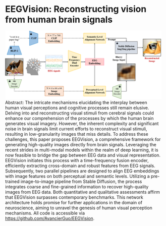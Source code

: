 EEGVision: Reconstructing vision from human brain signals
===
![images](https://github.com/AvancierGuo/EEGVision/blob/main/image/Figure1.png)
Abstract: The intricate mechanisms elucidating the interplay between human visual
perceptions and cognitive processes still remain elusive. Delving into and
reconstructing visual stimuli from cerebral signals could enhance our comprehension
of the processes by which the human brain generates visual imagery. However, the
inherent complexity and significant noise in brain signals limit current efforts to
reconstruct visual stimuli, resulting in low-granularity images that miss details. To
address these challenges, this paper proposes EEGVision, a comprehensive framework
for generating high-quality images directly from brain signals. Leveraging the recent
strides in multi-modal models within the realm of deep learning, it is now feasible to
bridge the gap between EEG data and visual representation. EEGVision initiates this
process with a time-frequency fusion encoder, efficiently extracting cross-domain and
robust features from EEG signals. Subsequently, two parallel pipelines are designed to
align EEG embeddings with image features on both perceptual and semantic levels.
Utilizing a pre-trained image-to-image pipeline from Stable Diffusion, the process
integrates coarse and fine-grained information to recover high-quality images from
EEG data. Both quantitative and qualitative assessments affirm that EEGVision
surpasses contemporary benchmarks. This network architecture holds promise for
further applications in the domain of neuroscience, aiming to unravel the genesis of
human visual perception mechanisms. All code is accessible via
https://github.com/AvancierGuo/EEGVision.
